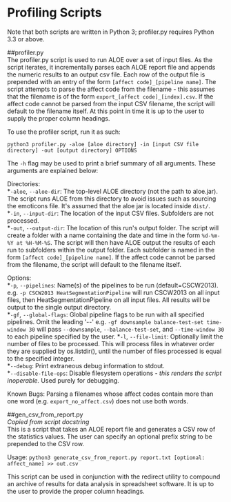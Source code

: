 Profiling Scripts  
====
Note that both scripts are written in Python 3; profiler.py requires Python 3.3 or above.

##profiler.py  
The profiler.py script is used to run ALOE over a set of input files. As the script iterates, it incrementally parses each ALOE report file and appends the numeric results to an output csv file. Each row of the output file is prepended with an entry of the form `[affect code]_[pipeline name]`. The script attempts to parse the affect code from the filename - this assumes that the filename is of the form `export_[affect code]_[index].csv`. If the affect code cannot be parsed from the input CSV filename, the script will default to the filename itself. At this point in time it is up to the user to supply the proper column headings.

To use the profiler script, run it as such:  

```
python3 profiler.py -aloe [aloe directory] -in [input CSV file directory] -out [output directory] OPTIONS
```  
The `-h` flag may be used to print a brief summary of all arguments. These arguments are explained below:  

Directories:  
*`-aloe`, `--aloe-dir`: The top-level ALOE directory (not the path to aloe.jar). The script runs ALOE from this directory to avoid issues such as sourcing the emoticons file. It's assumed that the aloe jar is located inside `dist/`.  
*`-in`, `--input-dir`: The location of the input CSV files. Subfolders are not processed.  
*`-out`, `--output-dir`: The location of this run's output folder. The script will create a folder with a name containing the date and time in the form `%d-%m-%Y at %H-%M-%S`. The script will then have ALOE output the results of each run to subfolders within the output folder. Each subfolder is named in the form `[affect code]_[pipeline name]`. If the affect code cannot be parsed from the filename, the script will default to the filename itself.  

Options:  
*`-p`, `--pipelines`: Name(s) of the pipelines to be run (default=CSCW2013). e.g. `-p CSCW2013 HeatSegmentationPipeline` will run CSCW2013 on all input files, then HeatSegmentationPipeline on all input files. All results will be output to the single output directory.  
*`-gf`, `--global-flags`: Global pipeline flags to be run with all specified pipelines. Omit the leading '--' e.g. `-gf downsample balance-test-set time-window 30` will pass `--downsample`, `--balance-test-set`, and `--time-window 30` to each pipeline specified by the user. 
*`-l`, `--file-limit`: Optionally limit the number of files to be processed. This will process files in whatever order they are supplied by os.listdir(), until the number of files processed is equal to the specified integer.  
*`--debug`: Print extraneous debug information to stdout.  
*`--disable-file-ops`: Disable filesystem operations - *this renders the script inoperable.* Used purely for debugging.  

Known Bugs: Parsing a filenames whose affect codes contain more than one word (e.g. `export_no_affect.csv`) does not use both words.  

##gen_csv_from_report.py  
*Copied from script docstring*  
This is a script that takes an ALOE report file and generates a CSV row of the statistics values. The user can specify an optional prefix string to be prepended to the CSV row.  

  Usage: `python3 generate_csv_from_report.py report.txt [optional: affect_name] >> out.csv`

This script can be used in conjunction with the redirect utility to compound an archive of results for data analysis in spreadsheet software. It is up to the user to provide the proper column headings.  